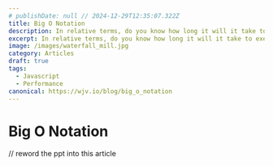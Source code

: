 ```yaml
---
# publishDate: null // 2024-12-29T12:35:07.322Z
title: Big O Notation
description: In relative terms, do you know how long it will it take to execute your code? The fewer nested loops the better.
excerpt: In relative terms, do you know how long it will it take to execute your code? The fewer nested loops the better.
image: /images/waterfall_mill.jpg
category: Articles
draft: true
tags:
  - Javascript
  - Performance
canonical: https://wjv.io/blog/big_o_notation
---
```


# Big O Notation


// reword the ppt into this article